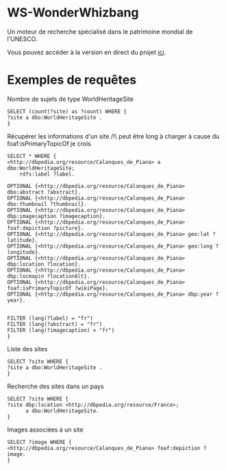 # WS-WonderWhizbang
Un moteur de recherche spécialisé dans le patrimoine mondial de l'UNESCO.

Vous pouvez accéder à la version en direct du projet [ici](https://hunkanome.github.io/WS-WonderWhizbang).

# Exemples de requêtes

Nombre de sujets de type WorldHeritageSite
```sparql
SELECT (count(?site) as ?count) WHERE {
?site a dbo:WorldHeritageSite .
}
```

Récupérer les informations d'un site
/!\ peut être long à charger à cause du foaf:isPrimaryTopicOf je crois
```sparql
SELECT * WHERE {
<http://dbpedia.org/resource/Calanques_de_Piana> a dbo:WorldHeritageSite;
    rdfs:label ?label.

OPTIONAL {<http://dbpedia.org/resource/Calanques_de_Piana> dbo:abstract ?abstract}.
OPTIONAL {<http://dbpedia.org/resource/Calanques_de_Piana> dbo:thumbnail ?thumbnail}.
OPTIONAL {<http://dbpedia.org/resource/Calanques_de_Piana> dbp:imagecaption ?imagecaption}.
OPTIONAL {<http://dbpedia.org/resource/Calanques_de_Piana> foaf:depiction ?picture}.
OPTIONAL {<http://dbpedia.org/resource/Calanques_de_Piana> geo:lat ?latitude}.
OPTIONAL {<http://dbpedia.org/resource/Calanques_de_Piana> geo:long ?longitude}.
OPTIONAL {<http://dbpedia.org/resource/Calanques_de_Piana> dbp:location ?location}.
OPTIONAL {<http://dbpedia.org/resource/Calanques_de_Piana> dbp:locmapin ?locationAlt}.
OPTIONAL {<http://dbpedia.org/resource/Calanques_de_Piana> foaf:isPrimaryTopicOf ?wikiPage}.
OPTIONAL {<http://dbpedia.org/resource/Calanques_de_Piana> dbp:year ?year}.


FILTER (lang(?label) = "fr")
FILTER (lang(?abstract) = "fr")
FILTER (lang(?imagecaption) = "fr")
}
```

Liste des sites
```sparql
SELECT ?site WHERE {
?site a dbo:WorldHeritageSite .
}
```

Recherche des sites dans un pays
```sparql
SELECT ?site WHERE {
?site dbp:location <http://dbpedia.org/resource/France>;
      a dbo:WorldHeritageSite.
}
```

Images associées à un site
```sparql
SELECT ?image WHERE {
<http://dbpedia.org/resource/Calanques_de_Piana> foaf:depiction ?image.
}
```
